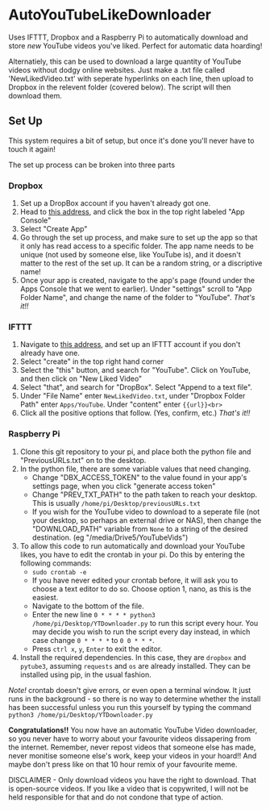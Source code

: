 # AutoYouTubeLikeDownloader
Uses IFTTT, Dropbox and a Raspberry Pi to automatically download and store *new* YouTube videos you've liked. Perfect for automatic data hoarding! 

Alternatiely, this can be used to download a large quantity of YouTube videos without dodgy online websites. Just make a .txt file called 'NewLikedVideo.txt' with seperate hyperlinks on each line, then upload to Dropbox in the relevent folder (covered below). The script will then download them.

## Set Up
This system requires a bit of setup, but once it's done you'll never have to touch it again!

The set up process can be broken into three parts

### Dropbox
1. Set up a DropBox account if you haven't already got one.
2. Head to [this address](https://www.dropbox.com/developer "Dropbox Developer's page"), and click the box in the top right labeled "App Console"
3. Select "Create App"
4. Go through the set up process, and make sure to set up the app so that it only has read access to a specific folder. The app name needs to be unique (not used by someone else, like YouTube is), and it doesn't matter to the rest of the set up. It can be a random string, or a discriptive name! 
5. Once your app is created, navigate to the app's page (found under the Apps Console that we went to earlier). Under "settings" scroll to "App Folder Name", and change the name of the folder to "YouTube".
_That's it!!_

### IFTTT
1. Navigate to [this address](https://www.ifttt.com "IFTTT homepage"), and set up an IFTTT account if you don't already have one.
2. Select "create" in the top right hand corner
3. Select the "this" button, and search for "YouTube". Click on YouTube, and then click on "New Liked Video"
4. Select "that", and search for "DropBox". Select "Append to a text file".
5. Under "File Name" enter `NewLikedVideo.txt`, under "Dropbox Folder Path" enter `Apps/YouTube`. Under "content" enter `{{url}}<br>`
6. Click all the positive options that follow. (Yes, confirm, etc.)
_That's it!!_

### Raspberry Pi
1. Clone this git repository to your pi, and place both the python file and "PreviousURLs.txt" on to the desktop.
2. In the python file, there are some variable values that need changing. 
    - Change "DBX_ACCESS_TOKEN" to the value found in your app's settings page, when you click "generate access token"
    - Change "PREV_TXT_PATH" to the path taken to reach your desktop. This is usually `/home/pi/Desktop/previousURLs.txt`
    - If you wish for the YouTube video to download to a seperate file (not your desktop, so perhaps an external drive or NAS), then change the "DOWNLOAD_PATH" variable from `None` to a string of the desired destination. (eg "/media/Drive5/YouTubeVids")
3. To allow this code to run automatically and download your YouTube likes, you have to edit the crontab in your pi. Do this by entering the following commands:
    - `sudo crontab -e`
    - If you have never edited your crontab before, it will ask you to choose a text editor to do so. Choose option 1, nano, as this is the easiest. 
    - Navigate to the bottom of the file. 
    - Enter the new line `0 * * * * python3 /home/pi/Desktop/YTDownloader.py` to run this script every hour. You may decide you wish to run the script every day instead, in which case change `0 * * * *` to `0 0 * * *`.
    - Press `ctrl x`, `y`, `Enter` to exit the editor.
4. Install the required dependencies. In this case, they are `dropbox` and `pytube3`, assuming `requests` and `os` are already installed. They can be installed using pip, in the usual fashion. 

*Note!* crontab doesn't give errors, or even open a terminal window. It just runs in the background - so there is no way to determine whether the install has been successful unless you run this yourself by typing the command `python3 /home/pi/Desktop/YTDownloader.py`

__Congratulations!!__ You now have an automatic YouTube Video downloader, so you never have to worry about your favourite videos dissapering from the internet. Remember, never repost videos that someone else has made, never monitise someone else's work, keep your videos in your hoard!! And maybe don't press like on that 10 hour remix of your favourite meme. 

DISCLAIMER - Only download videos you have the right to download. That is open-source videos. If you like a video that is copywrited, I will not be held responsible for that and do not condone that type of action. 
